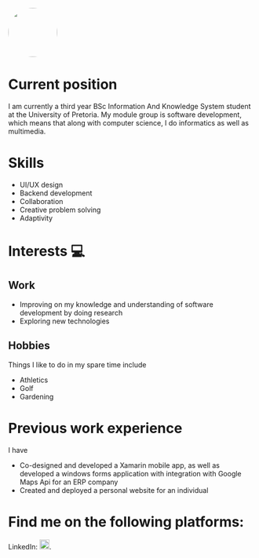 [<img src="https://media-exp1.licdn.com/dms/image/C4E03AQEAoBXhvTgRDQ/profile-displayphoto-shrink_400_400/0/1618435182342?e=1623888000&v=beta&t=aqCt7JaT_1ilkDcxQMXoe3QKOgm97r7agKQFyh2fe9M" width="100" height="100" style="border-radius:50%">](https://github.com/Arno-Moller)

# Current position
I am currently a third year BSc Information And Knowledge System student at the University of Pretoria. My module group is software development, which means that along with computer science, I do informatics as well as multimedia.

# Skills
<ul>
  <li>UI/UX design</li>
  <li>Backend development</li>
  <li>Collaboration</li>
  <li>Creative problem solving</li>
  <li>Adaptivity</li>
</ul>

# Interests 💻
## Work
<ul>
  <li>Improving on my knowledge and understanding of software development by doing research</li>
  <li>Exploring new technologies</li>
</ul>

## Hobbies
Things I like to do in my spare time include
<ul>
  <li>Athletics</li>
  <li>Golf</li>
  <li>Gardening</li>
</ul>

# Previous work experience
I have 
<ul>
  <li>Co-designed and developed a Xamarin mobile app, as well as developed a windows forms application with integration with Google Maps Api for an ERP company</li>
  <li>Created and deployed a personal website for an individual</li>
</ul>
  
# Find me on the following platforms:
LinkedIn: [<img src="https://cdn3.iconfinder.com/data/icons/picons-social/57/11-linkedin-128.png" width="20" height="20">](https://www.linkedin.com/in/arno-m%C3%B6ller-a96a8920b/).

<!-- Icons -->

<!--
**Arno-Moller/Arno-Moller** is a ✨ _special_ ✨ repository because its `README.md` (this file) appears on your GitHub profile.

Here are some ideas to get you started:

- 🔭 I’m currently working on ...
- 🌱 I’m currently learning ...
- 👯 I’m looking to collaborate on ...
- 🤔 I’m looking for help with ...
- 💬 Ask me about ...
- 📫 How to reach me: ...
- 😄 Pronouns: ...
- ⚡ Fun fact: ...
-->
